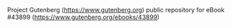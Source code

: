 Project Gutenberg (https://www.gutenberg.org) public repository for eBook #43899 (https://www.gutenberg.org/ebooks/43899)
